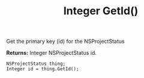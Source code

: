 ﻿---
uid: crmscript_ref_NSProjectStatus_GetId
title: Integer GetId()
intellisense: NSProjectStatus.GetId
keywords: NSProjectStatus, GetId
so.topic: reference
---

Get the primary key (id) for the NSProjectStatus

**Returns:** Integer NSProjectStatus id.

```crmscript
NSProjectStatus thing;
Integer id = thing.GetId();
```

